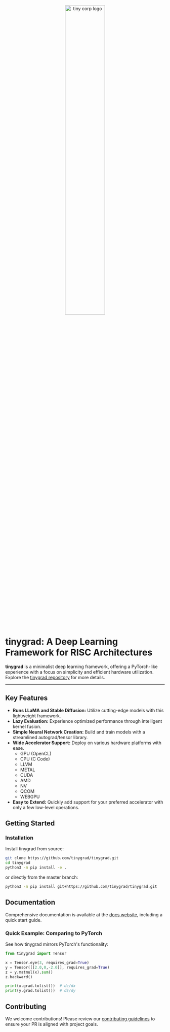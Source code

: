 <div align="center">

<picture>
  <source media="(prefers-color-scheme: light)" srcset="/docs/logo_tiny_light.svg">
  <img alt="tiny corp logo" src="/docs/logo_tiny_dark.svg" width="50%" height="50%">
</picture>

</div>

# tinygrad: A Deep Learning Framework for RISC Architectures

**tinygrad** is a minimalist deep learning framework, offering a PyTorch-like experience with a focus on simplicity and efficient hardware utilization.  Explore the [tinygrad repository](https://github.com/tinygrad/tinygrad) for more details.

---

## Key Features

*   **Runs LLaMA and Stable Diffusion:** Utilize cutting-edge models with this lightweight framework.
*   **Lazy Evaluation:** Experience optimized performance through intelligent kernel fusion.
*   **Simple Neural Network Creation:** Build and train models with a streamlined autograd/tensor library.
*   **Wide Accelerator Support:**  Deploy on various hardware platforms with ease.
    *   GPU (OpenCL)
    *   CPU (C Code)
    *   LLVM
    *   METAL
    *   CUDA
    *   AMD
    *   NV
    *   QCOM
    *   WEBGPU
*   **Easy to Extend:** Quickly add support for your preferred accelerator with only a few low-level operations.

## Getting Started

### Installation

Install tinygrad from source:

```bash
git clone https://github.com/tinygrad/tinygrad.git
cd tinygrad
python3 -m pip install -e .
```

or directly from the master branch:

```bash
python3 -m pip install git+https://github.com/tinygrad/tinygrad.git
```

## Documentation

Comprehensive documentation is available at the [docs website](https://docs.tinygrad.org/), including a quick start guide.

### Quick Example: Comparing to PyTorch

See how tinygrad mirrors PyTorch's functionality:

```python
from tinygrad import Tensor

x = Tensor.eye(3, requires_grad=True)
y = Tensor([[2.0,0,-2.0]], requires_grad=True)
z = y.matmul(x).sum()
z.backward()

print(x.grad.tolist())  # dz/dx
print(y.grad.tolist())  # dz/dy
```

## Contributing

We welcome contributions! Please review our [contributing guidelines](https://github.com/tinygrad/tinygrad/blob/master/README.md#contributing) to ensure your PR is aligned with project goals.